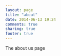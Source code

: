 ```yaml
---
layout: page
title: "about"
date: 2014-06-13 19:24
comments: true
sharing: true
footer: true
---
```


The about us page
